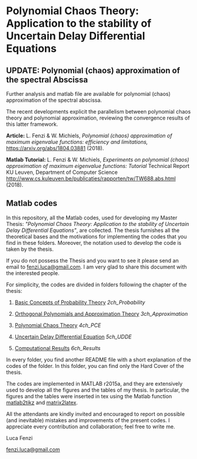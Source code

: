 # Polynomial Chaos Theory: Application to the stability of Uncertain Delay Differential Equations

## UPDATE: Polynomial (chaos) approximation of the spectral Abscissa

Further analysis and matlab file are available for polynomial (chaos) approximation of the spectral abscissa. 

The recent developments explicit the parallelism between polynomial chaos theory and polynomial approximation, reviewing the convergence results of this latter framework. 

**Article:** L. Fenzi & W. Michiels, *Polynomial (chaos) approximation of maximum eigenvalue functions: efficiency and limitations,* https://arxiv.org/abs/1804.03881 (2018).

**Matlab Tutorial:** L. Fenzi & W. Michiels, *Experiments on polynomial (chaos) approximation of maximum eigenvalue functions: Tutorial* Technical Report KU Leuven, Department of Computer Science http://www.cs.kuleuven.be/publicaties/rapporten/tw/TW688.abs.html (2018).  

## Matlab codes

In this repository, all the Matlab codes, used for developing my Master Thesis: *"Polynomial Chaos Theory: Application to the stability of Uncertain Delay Differential Equations"*, are collected. 
The thesis furnishes all the theoretical bases and the motivations for implementing the codes that you find in these folders. Moreover, the notation used to develop the code is taken by the thesis.

If you do not possess the Thesis and you want to see it please send an email to fenzi.luca@gmail.com. I am very glad to share this document with the interested people. 

For simplicity, the codes are divided in folders following the chapter of the thesis:


1. [Basic Concepts of Probability Theory](https://github.com/lucafe/PCE4UDDE_matlab_codes/tree/master/2ch_Probability) *2ch_Probability*

2. [Orthogonal Polynomials and Approximation Theory](https://github.com/lucafe/PCE4UDDE_matlab_codes/tree/master/3ch_Approximation) *3ch_Approximation*

3. [Polynomial Chaos Theory](https://github.com/lucafe/PCE4UDDE_matlab_codes/tree/master/4ch_PCE)   *4ch_PCE*

4. [Uncertain Delay Differential Equation](https://github.com/lucafe/PCE4UDDE_matlab_codes/tree/master/5ch_UDDE)  *5ch_UDDE*

5. [Computational Results](https://github.com/lucafe/PCE4UDDE_matlab_codes/tree/master/6ch_Results) *6ch_Results*

In every folder, you find another README file with a short explanation of the codes of the folder. 
In this folder, you can find only the Hard Cover of the thesis.

The codes are implemented in MATLAB r2015a, and they are extensively used to develop all the figures and the tables of my thesis. In particular, the figures and the tables were inserted in tex using the Matlab function [matlab2tikz](http://www.mathworks.com/matlabcentral/fileexchange/22022-matlab2tikz-matlab2tikz) and [matrix2latex](http://www.mathworks.com/matlabcentral/fileexchange/4894-matrix2latex).

All the attendants are kindly invited and encouraged to report on possible (and inevitable) mistakes and improvements of the present codes. I appreciate every contribution and collaboration; feel free to write me.

Luca Fenzi

fenzi.luca@gmail.com

